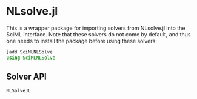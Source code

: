 # NLsolve.jl

This is a wrapper package for importing solvers from NLsolve.jl into the SciML interface.
Note that these solvers do not come by default, and thus one needs to install
the package before using these solvers:

```julia
]add SciMLNLSolve
using SciMLNLSolve
```

## Solver API

```@docs
NLSolveJL
```
